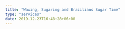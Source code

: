 ```yaml
---
title: "Waxing, Sugaring and Brazilians Sugar Time"
type: "services"
date: 2019-12-23T16:48:28+06:00
---
```

